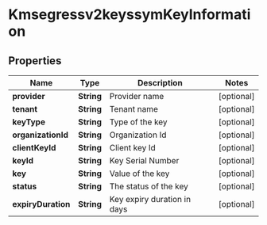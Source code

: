 
# Kmsegressv2keyssymKeyInformation

## Properties
Name | Type | Description | Notes
------------ | ------------- | ------------- | -------------
**provider** | **String** | Provider name  |  [optional]
**tenant** | **String** | Tenant name  |  [optional]
**keyType** | **String** | Type of the key  |  [optional]
**organizationId** | **String** | Organization Id  |  [optional]
**clientKeyId** | **String** | Client key Id  |  [optional]
**keyId** | **String** | Key Serial Number  |  [optional]
**key** | **String** | Value of the key  |  [optional]
**status** | **String** | The status of the key  |  [optional]
**expiryDuration** | **String** | Key expiry duration in days  |  [optional]



